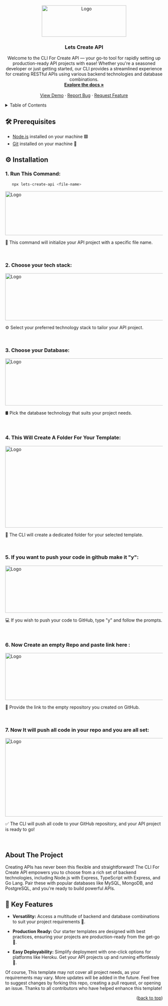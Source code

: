 <a name="readme-top"></a>

<br />
<div align="center">
  <a href="https://github.com/BoBsRepository/lets-create-api">
    <img src="https://miro.medium.com/v2/resize:fit:1400/1*Ld72aUcByxiIvrd3Fs-8cw@2x.jpeg" alt="Logo" width="270" height="100">
  </a>

  <h3 align="center">Lets Create API</h3>

  <p align="center">
    Welcome to the CLI For Create API — your go-to tool for rapidly setting up production-ready API projects with ease! Whether you're a seasoned developer or just getting started, our CLI provides a streamlined 
    experience for creating RESTful APIs using various backend technologies and database combinations.
    <br />
    <a href="https://github.com/BoBsRepository/lets-create-api"><strong>Explore the docs »</strong></a>
    <br />
    <br />
    <a href="https://create-expresss-ts.vercel.app">View Demo</a>
    ·
    <a href="https://github.com/BoBsRepository/lets-create-api/issues">Report Bug</a>
    ·
    <a href="https://github.com/BoBsRepository/lets-create-api/issues">Request Feature</a>
  </p>
</div>



<details>
  <summary>Table of Contents</summary>
  <ol>
    <li>
      <a href="#about-the-project">About The Project</a>
      <ul>
        <li><a href="#built-with">Built With</a></li>
      </ul>
    </li>
    <li>
      <a href="#getting-started">Getting Started</a>
      <ul>
        <li><a href="#prerequisites">Prerequisites</a></li>
        <li><a href="#installation">Installation</a></li>
      </ul>
    </li>
    <li><a href="#usage">Usage</a></li>
    <li><a href="#roadmap">Roadmap</a></li>
    <li><a href="#contributing">Contributing</a></li>
    <li><a href="#license">License</a></li>
    <li><a href="#contact">Contact</a></li>
    <li><a href="#acknowledgments">Acknowledgments</a></li>
  </ol>
</details>

## 🛠️ Prerequisites

- [Node.js](https://nodejs.org/) installed on your machine 🟩
- [Git](https://git-scm.com/) installed on your machine 🐙

## ⚙️ Installation

### 1. Run This Command:

```bash
   npx lets-create-api <file-name>
```
 <img src="https://res.cloudinary.com/dt0hbetuq/image/upload/v1701715229/rtl3x5ct8ak7u4zc6rv6.jpg" alt="Logo" width="560" height="140">
 <p>🚀 This command will initialize your API project with a specific file name.</p>
 <br/>
 
### 2. Choose your tech stack:
   
 <img src="https://res.cloudinary.com/dt0hbetuq/image/upload/v1701715254/jblqytt9sjmyetudjqhy.jpg" alt="Logo" width="590" height="150">
 <p>⚙️ Select your preferred technology stack to tailor your API project.</p>
 <br/>

### 3. Choose your Database:
   
 <img src="https://res.cloudinary.com/dt0hbetuq/image/upload/v1701715264/b3ilvo4zjftdrasjigrh.jpg" alt="Logo" width="590" height="150"> 
 <p>🛢️ Pick the database technology that suits your project needs.</p>
 <br/>
 
### 4. This Will Create A Folder For Your Template:
   
 <img src="https://res.cloudinary.com/dt0hbetuq/image/upload/v1701715274/jolv47jd3vz3cdd86aoi.jpg" alt="Logo" width="590" height="260">  
 <p>📁 The CLI will create a dedicated folder for your selected template.</p>
 <br/>

### 5. If you want to push your code in github make it "y":
   
 <img src="https://res.cloudinary.com/dt0hbetuq/image/upload/v1701715282/oa8iwsm4kaxhsbhkecio.jpg" alt="Logo" width="590" height="150">  
 <p>💻 If you wish to push your code to GitHub, type "y" and follow the prompts.</p>
 <br/>
 
 ### 6. Now Create an empty Repo and paste link here :
   
 <img src="https://res.cloudinary.com/dt0hbetuq/image/upload/v1701715325/glndqajvqg3nf5nv5gha.jpg" alt="Logo" width="590" height="150"> 
 <p>🔗 Provide the link to the empty repository you created on GitHub.</p>
 <br/>
 
### 7. Now It will push all code in your repo and you are all set:
   
 <img src="https://res.cloudinary.com/dt0hbetuq/image/upload/v1701715360/isv6qvzdhf7n2ekdfttu.jpg" alt="Logo" width="590" height="250"> 
 <p>✅ The CLI will push all code to your GitHub repository, and your API project is ready to go!</p>
 <br/>
 
## About The Project


Creating APIs has never been this flexible and straightforward! The CLI For Create API empowers you to choose from a rich set of backend technologies, including Node.js with Express, TypeScript with Express, and Go Lang. Pair these with popular databases like MySQL, MongoDB, and PostgreSQL, and you're ready to build powerful APIs.

## 🔑 Key Features

- **Versatility:** Access a multitude of backend and database combinations to suit your project requirements 🔄.
  
- **Production Ready:** Our starter templates are designed with best practices, ensuring your projects are production-ready from the get-go 🚀.

- **Easy Deployability:** Simplify deployment with one-click options for platforms like Heroku. Get your API projects up and running effortlessly 🚀.


Of course, This template may not cover all project needs, as your requirements may vary. More updates will be added in the future. Feel free to suggest changes by forking this repo, creating a pull request, or opening an issue. Thanks to all contributors who have helped enhance this template!

<p align="right">(<a href="#readme-top">back to top</a>)</p>

 
 
 

